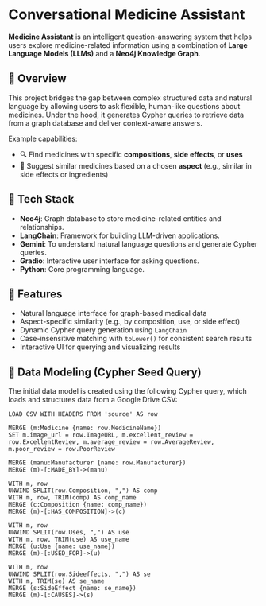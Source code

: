 # Conversational Medicine Assistant

**Medicine Assistant** is an intelligent question-answering system that helps users explore medicine-related information using a combination of **Large Language Models (LLMs)** and a **Neo4j Knowledge Graph**.

## 🚀 Overview

This project bridges the gap between complex structured data and natural language by allowing users to ask flexible, human-like questions about medicines. Under the hood, it generates Cypher queries to retrieve data from a graph database and deliver context-aware answers.

Example capabilities:
- 🔍 Find medicines with specific **compositions**, **side effects**, or **uses**
- 🔁 Suggest similar medicines based on a chosen **aspect** (e.g., similar in side effects or ingredients)

## 🧱 Tech Stack

- **Neo4j**: Graph database to store medicine-related entities and relationships.
- **LangChain**: Framework for building LLM-driven applications.
- **Gemini**: To understand natural language questions and generate Cypher queries.
- **Gradio**: Interactive user interface for asking questions.
- **Python**: Core programming language.

## 📌 Features

- Natural language interface for graph-based medical data
- Aspect-specific similarity (e.g., by composition, use, or side effect)
- Dynamic Cypher query generation using `LangChain`
- Case-insensitive matching with `toLower()` for consistent search results
- Interactive UI for querying and visualizing results

## 🧠 Data Modeling (Cypher Seed Query)

The initial data model is created using the following Cypher query, which loads and structures data from a Google Drive CSV:

```cypher
LOAD CSV WITH HEADERS FROM 'source' AS row

MERGE (m:Medicine {name: row.MedicineName})
SET m.image_url = row.ImageURL, m.excellent_review = row.ExcellentReview, m.average_review = row.AverageReview, m.poor_review = row.PoorReview

MERGE (manu:Manufacturer {name: row.Manufacturer})
MERGE (m)-[:MADE_BY]->(manu)

WITH m, row
UNWIND SPLIT(row.Composition, ",") AS comp
WITH m, row, TRIM(comp) AS comp_name
MERGE (c:Composition {name: comp_name})
MERGE (m)-[:HAS_COMPOSITION]->(c)

WITH m, row
UNWIND SPLIT(row.Uses, ",") AS use
WITH m, row, TRIM(use) AS use_name
MERGE (u:Use {name: use_name})
MERGE (m)-[:USED_FOR]->(u)

WITH m, row
UNWIND SPLIT(row.Sideeffects, ",") AS se
WITH m, TRIM(se) AS se_name
MERGE (s:SideEffect {name: se_name})
MERGE (m)-[:CAUSES]->(s)

